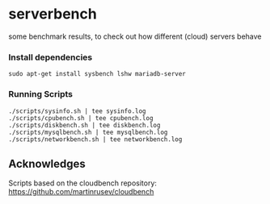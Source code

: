 # serverbench

some benchmark results, to check out how different (cloud) servers behave


### Install dependencies

```
sudo apt-get install sysbench lshw mariadb-server
```


### Running Scripts

```
./scripts/sysinfo.sh | tee sysinfo.log
./scripts/cpubench.sh | tee cpubench.log
./scripts/diskbench.sh | tee diskbench.log
./scripts/mysqlbench.sh | tee mysqlbench.log
./scripts/networkbench.sh | tee networkbench.log
```


## Acknowledges

Scripts based on the cloudbench repository: https://github.com/martinrusev/cloudbench
